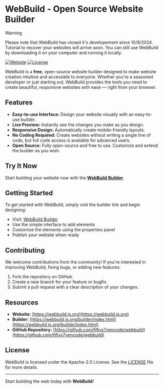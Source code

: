 # WebBuild - Open Source Website Builder

> [!WARNING]  
> Please note that WebBuild has closed it's developement since 10/9/2024.
> Tutorial to recover your websites will arrive soon.
> You can still use WebBuild by downloading it on your computer and running it locally.

[![Website](https://img.shields.io/website?url=https%3A%2F%2Fwebbuild.js.org)](https://fiftys7vencode.github.io/upptime/history/web-build)
[![License](https://img.shields.io/github/license/fiftys7vencode/webbuild)](https://github.com/fiftys7vencode/webbuild/blob/main/LICENSE)

WebBuild is a **free**, open-source website builder designed to make website creation intuitive and accessible to everyone. Whether you're a seasoned developer or just starting out, WebBuild provides the tools you need to create beautiful, responsive websites with ease — right from your browser.

## Features

- **Easy-to-use Interface:** Design your website visually with an easy-to-use builder.
- **Live Preview:** Instantly see the changes you make as you design.
- **Responsive Design:** Automatically create mobile-friendly layouts.
- **No Coding Required:** Create websites without writing a single line of code, but full code access is available for advanced users.
- **Open Source:** Fully open-source and free to use. Customize and extend the builder as you wish.

## Try It Now

Start building your website now with the **[WebBuild Builder](https://webbuild.js.org/builder/index.html)**.

## Getting Started

To get started with WebBuild, simply visit the builder link and begin designing:

- Visit: [WebBuild Builder](https://webbuild.js.org/builder/index.html)
- Use the simple interface to add elements
- Customize the elements using the properties panel
- Publish your website when ready

## Contributing

We welcome contributions from the community! If you're interested in improving WebBuild, fixing bugs, or adding new features:

1. Fork the repository on GitHub.
2. Create a new branch for your feature or bugfix.
3. Submit a pull request with a clear description of your changes.

## Resources

- **Website:** [https://webbuild.js.org](https://webbuild.js.org)
- **Builder:** [https://webbuild.js.org/builder/index.html](https://webbuild.js.org/builder/index.html)
- **GitHub Repository:** [https://github.com/fiftys7vencode/webbuild](https://github.com/fiftys7vencode/webbuild)

## License

WebBuild is licensed under the Apache-2.0 License. See the [LICENSE](https://github.com/fiftys7vencode/webbuild/blob/main/LICENSE) file for more details.

---

Start building the web today with **WebBuild**!
